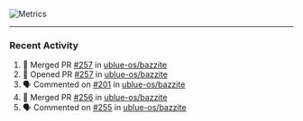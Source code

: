 ![Metrics](https://metrics.lecoq.io/KyleGospo?template=classic&base=header%2C%20activity%2C%20community%2C%20repositories%2C%20metadata&base.indepth=false&base.hireable=false&base.skip=false&config.timezone=America%2FLos_Angeles)

---
### Recent Activity
<!--START_SECTION:activity-->
1. 🎉 Merged PR [#257](https://github.com/ublue-os/bazzite/pull/257) in [ublue-os/bazzite](https://github.com/ublue-os/bazzite)
2. 💪 Opened PR [#257](https://github.com/ublue-os/bazzite/pull/257) in [ublue-os/bazzite](https://github.com/ublue-os/bazzite)
3. 🗣 Commented on [#201](https://github.com/ublue-os/bazzite/pull/201#issuecomment-1704485273) in [ublue-os/bazzite](https://github.com/ublue-os/bazzite)
4. 🎉 Merged PR [#256](https://github.com/ublue-os/bazzite/pull/256) in [ublue-os/bazzite](https://github.com/ublue-os/bazzite)
5. 🗣 Commented on [#255](https://github.com/ublue-os/bazzite/issues/255#issuecomment-1704469841) in [ublue-os/bazzite](https://github.com/ublue-os/bazzite)
<!--END_SECTION:activity-->
